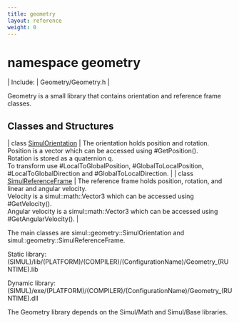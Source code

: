 ```yaml
---
title: geometry
layout: reference
weight: 0
---
```

namespace geometry
===

| Include: | Geometry/Geometry.h |

Geometry is a small library that contains orientation and reference frame classes.<br>


Classes and Structures
---

| class [SimulOrientation](geometry/SimulOrientation) | The orientation holds position and rotation.<br>Position is a vector which can be accessed using #GetPosition().<br>Rotation is stored as a quaternion q.<br>To transform use #LocalToGlobalPosition, #GlobalToLocalPosition,<br>#LocalToGlobalDirection and #GlobalToLocalDirection. |
| class [SimulReferenceFrame](geometry/SimulReferenceFrame) | The reference frame holds position, rotation, and linear and angular velocity.<br>Velocity is a simul::math::Vector3 which can be accessed using #GetVelocity().<br>Angular velocity is a simul::math::Vector3 which can be accessed using #GetAngularVelocity(). |


The main classes are simul::geometry::SimulOrientation and simul::geometry::SimulReferenceFrame.

Static library: (SIMUL)/lib/(PLATFORM)/(COMPILER)/(ConfigurationName)/Geometry_(RUNTIME).lib

Dynamic library: (SIMUL)/exe/(PLATFORM)/(COMPILER)/(ConfigurationName)/Geometry_(RUNTIME).dll

The Geometry library depends on the Simul/Math and Simul/Base libraries.
  

